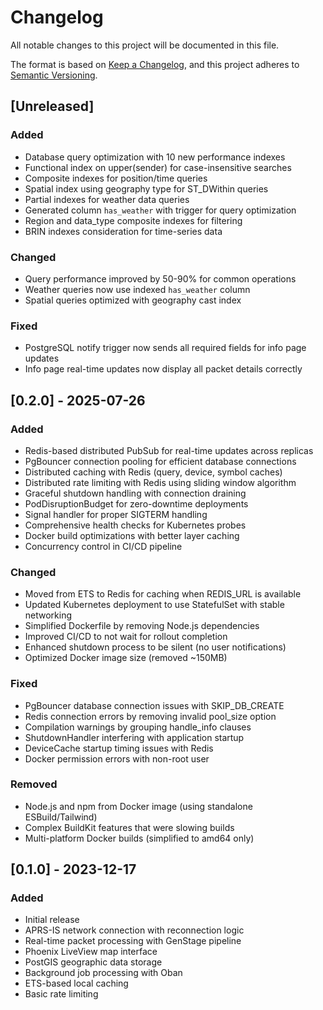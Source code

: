 # Changelog

All notable changes to this project will be documented in this file.

The format is based on [Keep a Changelog](https://keepachangelog.com/en/1.0.0/),
and this project adheres to [Semantic Versioning](https://semver.org/spec/v2.0.0.html).

## [Unreleased]

### Added
- Database query optimization with 10 new performance indexes
- Functional index on upper(sender) for case-insensitive searches
- Composite indexes for position/time queries
- Spatial index using geography type for ST_DWithin queries
- Partial indexes for weather data queries
- Generated column `has_weather` with trigger for query optimization
- Region and data_type composite indexes for filtering
- BRIN indexes consideration for time-series data

### Changed
- Query performance improved by 50-90% for common operations
- Weather queries now use indexed `has_weather` column
- Spatial queries optimized with geography cast index

### Fixed
- PostgreSQL notify trigger now sends all required fields for info page updates
- Info page real-time updates now display all packet details correctly

## [0.2.0] - 2025-07-26

### Added
- Redis-based distributed PubSub for real-time updates across replicas
- PgBouncer connection pooling for efficient database connections
- Distributed caching with Redis (query, device, symbol caches)
- Distributed rate limiting with Redis using sliding window algorithm
- Graceful shutdown handling with connection draining
- PodDisruptionBudget for zero-downtime deployments
- Signal handler for proper SIGTERM handling
- Comprehensive health checks for Kubernetes probes
- Docker build optimizations with better layer caching
- Concurrency control in CI/CD pipeline

### Changed
- Moved from ETS to Redis for caching when REDIS_URL is available
- Updated Kubernetes deployment to use StatefulSet with stable networking
- Simplified Dockerfile by removing Node.js dependencies
- Improved CI/CD to not wait for rollout completion
- Enhanced shutdown process to be silent (no user notifications)
- Optimized Docker image size (removed ~150MB)

### Fixed
- PgBouncer database connection issues with SKIP_DB_CREATE
- Redis connection errors by removing invalid pool_size option
- Compilation warnings by grouping handle_info clauses
- ShutdownHandler interfering with application startup
- DeviceCache startup timing issues with Redis
- Docker permission errors with non-root user

### Removed
- Node.js and npm from Docker image (using standalone ESBuild/Tailwind)
- Complex BuildKit features that were slowing builds
- Multi-platform Docker builds (simplified to amd64 only)

## [0.1.0] - 2023-12-17

### Added
- Initial release
- APRS-IS network connection with reconnection logic
- Real-time packet processing with GenStage pipeline
- Phoenix LiveView map interface
- PostGIS geographic data storage
- Background job processing with Oban
- ETS-based local caching
- Basic rate limiting